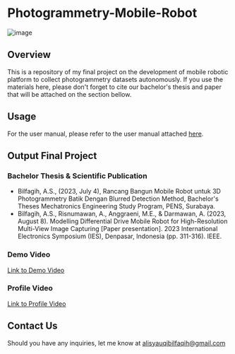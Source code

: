 # Photogrammetry-Mobile-Robot
![image](https://github.com/syauqibilfaqih/Photogrammetry-Mobile-Robot/assets/70939903/04cd0693-8a5c-4bda-9028-93fdd240c3c6)

## Overview
This is a repository of my final project on the development of mobile robotic platform to collect photogrammetry datasets autonomously. If you use the materials here, please don't forget to cite our bachelor's thesis and paper that will be attached on the section bellow.
## Usage
For the user manual, please refer to the user manual attached [here](https://github.com/syauqibilfaqih/Photogrammetry-Mobile-Robot/blob/main/UserManual.pdf).
## Output Final Project
### Bachelor Thesis & Scientific Publication
- Bilfagih, A.S., (2023, July 4), Rancang Bangun Mobile Robot untuk 3D Photogrammetry Batik Dengan Blurred Detection Method, Bachelor's Theses Mechatronics Engineering Study Program, PENS, Surabaya.
- Bilfagih, A.S., Risnumawan, A., Anggraeni, M.E., & Darmawan, A. (2023, August 8). Modelling Differential Drive Mobile Robot for High-Resolution Multi-View Image Capturing [Paper presentation]. 2023 International Electronics Symposium (IES), Denpasar, Indonesia (pp. 311-316). IEEE.
### Demo Video
[Link to Demo Video](https://www.youtube.com/watch?v=BxC2DljN_bE)
### Profile Video
[Link to Profile Video](https://youtu.be/59Gs_2KRXXM?feature=shared)
## Contact Us
Should you have any inquiries, let me know at alisyauqibilfaqih@gmail.com
